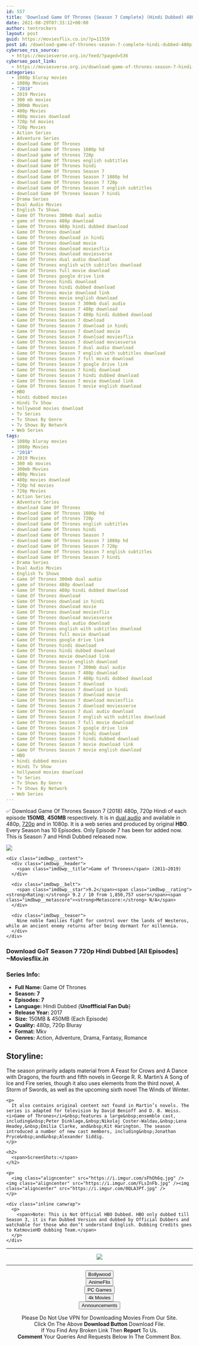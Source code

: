 ```yaml
---
id: 557
title: 'Download Game Of Thrones {Season 7 Complete} (Hindi Dubbed) 480p [150MB] || 720p [450MB]'
date: 2021-08-29T07:33:12+00:00
author: tentrockers
layout: post
guid: https://moviesflix.co.in/?p=11559
post id: /download-game-of-thrones-season-7-complete-hindi-dubbed-480p-150mb-720p-450mb/
cyberseo_rss_source:
  - https://moviesverse.org.in/feed/?paged=536
cyberseo_post_link:
  - https://moviesverse.org.in/download-game-of-thrones-season-7-hindi-480p-720p/
categories:
  - 1080p bluray movies
  - 1080p Movies
  - "2018"
  - 2019 Movies
  - 300 mb movies
  - 300mb Movies
  - 480p Movies
  - 480p movies download
  - 720p hd movies
  - 720p Movies
  - Action Series
  - Adventure Series
  - download Game Of Thrones
  - download Game Of Thrones 1080p hd
  - download game of thrones 720p
  - download Game Of Thrones english subtitles
  - download Game Of Thrones hindi
  - download Game Of Thrones Season 7
  - download Game Of Thrones Season 7 1080p hd
  - download Game Of Thrones Season 7 720p
  - download Game Of Thrones Season 7 english subtitles
  - download Game Of Thrones Season 7 hindi
  - Drama Series
  - Dual Audio Movies
  - English Tv Shows
  - Game Of Thrones 300mb dual audio
  - game of thrones 480p download
  - Game Of Thrones 480p hindi dubbed download
  - Game Of Thrones download
  - Game Of Thrones download in hindi
  - Game Of Thrones download movie
  - Game Of Thrones download moviesflix
  - Game Of Thrones download moviesverse
  - Game Of Thrones dual audio download
  - Game Of Thrones english with subtitles download
  - Game Of Thrones full movie download
  - Game Of Thrones google drive link
  - Game Of Thrones hindi download
  - Game Of Thrones hindi dubbed download
  - Game Of Thrones movie download link
  - Game Of Thrones movie english download
  - Game Of Thrones Season 7 300mb dual audio
  - Game Of Thrones Season 7 480p download
  - Game Of Thrones Season 7 480p hindi dubbed download
  - Game Of Thrones Season 7 download
  - Game Of Thrones Season 7 download in hindi
  - Game Of Thrones Season 7 download movie
  - Game Of Thrones Season 7 download moviesflix
  - Game Of Thrones Season 7 download moviesverse
  - Game Of Thrones Season 7 dual audio download
  - Game Of Thrones Season 7 english with subtitles download
  - Game Of Thrones Season 7 full movie download
  - Game Of Thrones Season 7 google drive link
  - Game Of Thrones Season 7 hindi download
  - Game Of Thrones Season 7 hindi dubbed download
  - Game Of Thrones Season 7 movie download link
  - Game Of Thrones Season 7 movie english download
  - HBO
  - hindi dubbed movies
  - Hindi Tv Show
  - hollywood movies download
  - Tv Series
  - Tv Shows By Genre
  - Tv Shows By Network
  - Web Series
tags:
  - 1080p bluray movies
  - 1080p Movies
  - "2018"
  - 2019 Movies
  - 300 mb movies
  - 300mb Movies
  - 480p Movies
  - 480p movies download
  - 720p hd movies
  - 720p Movies
  - Action Series
  - Adventure Series
  - download Game Of Thrones
  - download Game Of Thrones 1080p hd
  - download game of thrones 720p
  - download Game Of Thrones english subtitles
  - download Game Of Thrones hindi
  - download Game Of Thrones Season 7
  - download Game Of Thrones Season 7 1080p hd
  - download Game Of Thrones Season 7 720p
  - download Game Of Thrones Season 7 english subtitles
  - download Game Of Thrones Season 7 hindi
  - Drama Series
  - Dual Audio Movies
  - English Tv Shows
  - Game Of Thrones 300mb dual audio
  - game of thrones 480p download
  - Game Of Thrones 480p hindi dubbed download
  - Game Of Thrones download
  - Game Of Thrones download in hindi
  - Game Of Thrones download movie
  - Game Of Thrones download moviesflix
  - Game Of Thrones download moviesverse
  - Game Of Thrones dual audio download
  - Game Of Thrones english with subtitles download
  - Game Of Thrones full movie download
  - Game Of Thrones google drive link
  - Game Of Thrones hindi download
  - Game Of Thrones hindi dubbed download
  - Game Of Thrones movie download link
  - Game Of Thrones movie english download
  - Game Of Thrones Season 7 300mb dual audio
  - Game Of Thrones Season 7 480p download
  - Game Of Thrones Season 7 480p hindi dubbed download
  - Game Of Thrones Season 7 download
  - Game Of Thrones Season 7 download in hindi
  - Game Of Thrones Season 7 download movie
  - Game Of Thrones Season 7 download moviesflix
  - Game Of Thrones Season 7 download moviesverse
  - Game Of Thrones Season 7 dual audio download
  - Game Of Thrones Season 7 english with subtitles download
  - Game Of Thrones Season 7 full movie download
  - Game Of Thrones Season 7 google drive link
  - Game Of Thrones Season 7 hindi download
  - Game Of Thrones Season 7 hindi dubbed download
  - Game Of Thrones Season 7 movie download link
  - Game Of Thrones Season 7 movie english download
  - HBO
  - hindi dubbed movies
  - Hindi Tv Show
  - hollywood movies download
  - Tv Series
  - Tv Shows By Genre
  - Tv Shows By Network
  - Web Series
---
```

<div class="thecontent clearfix">
  <p>
    ✅ Download Game Of Thrones Season 7 (2018) 480p, 720p Hindi of each episode <strong>150MB</strong>, <strong>450MB</strong>&nbsp;respectively. It is in&nbsp;<a href="https://moviesverse.org.in/category/movies/hollywood/dual-audio-movies/" data-wpel-link="internal">dual audio</a>&nbsp;and available in 480p,&nbsp;<a href="https://moviesverse.org.in/720p-movies/" data-wpel-link="internal">720p</a>&nbsp;and in 1080p. It is a web series and produced by original <strong>HBO</strong>. Every Season has 10 Episodes. Only Episode 7 has been for added now. This is Season 7 and Hindi Dubbed released now.
  </p>
  
  <div class="imdbwp imdbwp--movie dark">
    <div class="imdbwp__thumb">
      <a class="imdbwp__link" target="_blank" title="Game of Thrones" href="https://www.imdb.com/title/tt0944947/" rel="nofollow external noopener noreferrer" data-wpel-link="external"><img class="imdbwp__img" src="https://m.media-amazon.com/images/M/MV5BYTRiNDQwYzAtMzVlZS00NTI5LWJjYjUtMzkwNTUzMWMxZTllXkEyXkFqcGdeQXVyNDIzMzcwNjc@._V1_SX300.jpg" /></a>
    </div>
    
    <div class="imdbwp__content">
      <div class="imdbwp__header">
        <span class="imdbwp__title">Game of Thrones</span> (2011–2019)
      </div>
      
      <div class="imdbwp__belt">
        <span class="imdbwp__star">9.2</span><span class="imdbwp__rating"><strong>Rating:</strong> 9.2 / 10 from 1,850,757 users</span><span class="imdbwp__metascore"><strong>Metascore:</strong> N/A</span>
      </div>
      
      <div class="imdbwp__teaser">
        Nine noble families fight for control over the lands of Westeros, while an ancient enemy returns after being dormant for millennia.
      </div>
    </div>
  </div>
  
  <h3>
    Download GoT Season 7 720p Hindi Dubbed [All Episodes] ~Moviesflix.in
  </h3>
  
  <h3>
    <span>Series Info:&nbsp;</span>
  </h3>
  
  <ul>
    <li>
      <strong>Full Name: </strong>Game Of Thrones
    </li>
    <li>
      <strong>Season: 7</strong>
    </li>
    <li>
      <strong>Episodes: 7</strong>
    </li>
    <li>
      <strong>Language:</strong> Hindi Dubbed {<strong>Unoffficial Fan Dub</strong>}
    </li>
    <li>
      <strong>Release Year:&nbsp;</strong>2017
    </li>
    <li>
      <strong>Size:</strong> 150MB & 450MB (Each Episode)
    </li>
    <li>
      <strong>Quality:</strong> 480p, 720p Bluray
    </li>
    <li>
      <strong>Format:</strong> Mkv
    </li>
    <li>
      <span class="w8qArf"><strong>Genres:</strong> Action, Adventure, Drama, Fantasy, Romance</span>
    </li>
  </ul>
  
  <h2>
    <span>Storyline:</span>
  </h2>
  
  <div class="inline canwrap">
    <p>
      The season primarily adapts material from A Feast for Crows and A Dance with Dragons, the fourth and fifth novels in George R. R. Martin’s A Song of Ice and Fire series, though it also uses elements from the third novel, A Storm of Swords, as well as the upcoming sixth novel The Winds of Winter.
    </p>
    
    <p>
      It also contains original content not found in Martin’s novels. The series is adapted for television by David Benioff and D. B. Weiss.<i>Game of Thrones</i>&nbsp;features a large&nbsp;ensemble cast, including&nbsp;Peter Dinklage,&nbsp;Nikolaj Coster-Waldau,&nbsp;Lena Headey,&nbsp;Emilia Clarke, and&nbsp;Kit Harington. The season introduced a number of new cast members, including&nbsp;Jonathan Pryce&nbsp;and&nbsp;Alexander Siddig.
    </p>
    
    <h2>
      <span>ScreenShots:</span>
    </h2>
    
    <p>
      <img class="aligncenter" src="https://i.imgur.com/sFhOh6q.jpg" /><img class="aligncenter" src="https://i.imgur.com/FLsInFb.jpg" /><img class="aligncenter" src="https://i.imgur.com/0QLA3Pf.jpg" />
    </p>
    
    <div class="inline canwrap">
      <p>
        <span>Note: This is Not Official HBO Dubbed. HBO only dubbed till Season 3, it is Fan Dubbed Version and dubbed by Official Dubbers and watchable for those who don’t understand English. Dubbing Credits goes to KatmovieHD dubbing Team.</span>
      </p>
    </div>
  </div>
</div>

<center>
  </p> 
  
  <hr />
  
  <p>
    <a href="http://gdrivepro.xyz/join.php" data-wpel-link="external" target="_blank" rel="nofollow external noopener noreferrer"><img src="https://i.imgur.com/FhMdWdW.png" /></a>
  </p>
  
  <hr />
  
  <p>
    <a href="https://dogemovies.xyz" target="_blank" data-wpel-link="external" rel="nofollow external noopener noreferrer"><button class="button button5">Bollywood</button></a><br /> <a href="https://animeflix.in" target="_blank" data-wpel-link="external" rel="nofollow external noopener noreferrer"><button class="button button5">AnimeFlix</button></a><br /> <a href="https://gamesflix.net/" target="_blank" data-wpel-link="external" rel="nofollow external noopener noreferrer"><button class="button button5">PC Games</button></a><br /> <a href="https://uhdmovies.in" target="_blank" data-wpel-link="external" rel="nofollow external noopener noreferrer"><button class="button button5">4k Movies</button></a><br /> <a href="https://moviesverse.org.in/announcements/" target="_blank" data-wpel-link="internal" rel="noopener"><button class="button button5">Announcements</button></a>
  </p>
  
  <div class="alert alert-danger">
    Please Do Not Use VPN for Downloading Movies From Our Site.
  </div>
  
  <div class="alert alert-success">
    Click On The Above <strong>Download Button</strong> Download File.
  </div>
  
  <div class="alert alert-warning">
    If You Find Any Broken Link Then <strong>Report</strong> To Us.
  </div>
  
  <div class="alert alert-info">
    <strong>Comment</strong> Your Queries And Requests Below In The Comment Box.
  </div>
  
  <p>
    </center>
  </p>